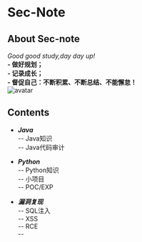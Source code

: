 # Sec-Note

## **About Sec-note**
*Good good study,day day up!<br>*
**- 做好规划；**</br>
**- 记录成长；**</br>
**- 督促自己：不断积累、不断总结、不能懈怠！**<br>
![avatar](http://img11.360buyimg.com/n1/jfs/t22096/92/1280095121/218636/25707f52/5b232989N5835a513.jpg)<br>
## **Contents**
- ***Java***<br>
-- Java知识<br/>
-- Java代码审计<br/>

- ***Python***<br/>
-- Python知识<br/>
-- 小项目<br/>
-- POC/EXP<br/>

- ***漏洞复现***<br/>
-- SQL注入<br/>
-- XSS<br/>
-- RCE<br/>
--
